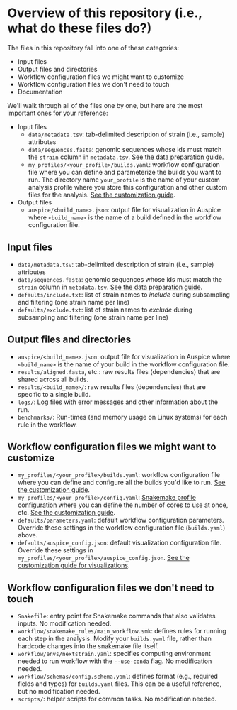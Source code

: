 # Overview of this repository (i.e., what do these files do?)

The files in this repository fall into one of these categories:
* Input files
* Output files and directories
* Workflow configuration files we might want to customize
* Workflow configuration files we don't need to touch
* Documentation

We'll walk through all of the files one by one, but here are the most important ones for your reference:

  * Input files
    * `data/metadata.tsv`: tab-delimited description of strain (i.e., sample) attributes
    * `data/sequences.fasta`: genomic sequences whose ids must match the `strain` column in `metadata.tsv`. [See the data preparation guide](data-prep.md).
    * `my_profiles/<your_profile>/builds.yaml`: workflow configuration file where you can define and parameterize the builds you want to run. The directory name `your_profile` is the name of your custom analysis profile where you store this configuration and other custom files for the analysis. [See the customization guide](customizing-analysis.md).
  * Output files
    * `auspice/<build_name>.json`: output file for visualization in Auspice where `<build_name>` is the name of a build defined in the workflow configuration file.

## Input files

  * `data/metadata.tsv`: tab-delimited description of strain (i.e., sample) attributes
  * `data/sequences.fasta`: genomic sequences whose ids must match the `strain` column in `metadata.tsv`. [See the data preparation guide](data-prep.md).
  * `defaults/include.txt`: list of strain names to _include_ during subsampling and filtering (one strain name per line)
  * `defaults/exclude.txt`: list of strain names to _exclude_ during subsampling and filtering (one strain name per line)

## Output files and directories

  * `auspice/<build_name>.json`: output file for visualization in Auspice where `<build_name>` is the name of your build in the workflow configuration file.
  * `results/aligned.fasta`, etc.: raw results files (dependencies) that are shared across all builds.
  * `results/<build_name>/`: raw results files (dependencies) that are specific to a single build.
  * `logs/`: Log files with error messages and other information about the run.
  * `benchmarks/`: Run-times (and memory usage on Linux systems) for each rule in the workflow.

## Workflow configuration files we might want to customize

  * `my_profiles/<your_profile>/builds.yaml`: workflow configuration file where you can define and configure all the builds you'd like to run. [See the customization guide](customizing-analysis.md).
  * `my_profiles/<your_profile>/config.yaml`: [Snakemake profile configuration](https://snakemake.readthedocs.io/en/stable/executing/cli.html#profiles) where you can define the number of cores to use at once, etc. [See the customization guide](customizing-analysis.md).
  * `defaults/parameters.yaml`: default workflow configuration parameters. Override these settings in the workflow configuration file (`builds.yaml`) above.
  * `defaults/auspice_config.json`: default visualization configuration file. Override these settings in `my_profiles/<your_profile>/auspice_config.json`. [See the customization guide for visualizations](customizing-visualization.md).

## Workflow configuration files we don't need to touch

  * `Snakefile`: entry point for Snakemake commands that also validates inputs. No modification needed.
  * `workflow/snakemake_rules/main_workflow.smk`: defines rules for running each step in the analysis. Modify your `builds.yaml` file, rather than hardcode changes into the snakemake file itself.
  * `workflow/envs/nextstrain.yaml`: specifies computing environment needed to run workflow with the `--use-conda` flag. No modification needed.
  * `workflow/schemas/config.schema.yaml`: defines format (e.g., required fields and types) for  `builds.yaml` files. This can be a useful reference, but no modification needed.
  * `scripts/`: helper scripts for common tasks. No modification needed.
